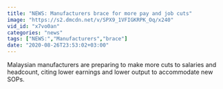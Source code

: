 ```yaml
---
title: "NEWS: Manufacturers brace for more pay and job cuts"
image: "https://s2.dmcdn.net/v/SPX9_1VFIGKRPK_Oq/x240"
vid_id: "x7vo0an"
categories: "news"
tags: ["NEWS:","Manufacturers","brace"]
date: "2020-08-26T23:53:02+03:00"
---
```

Malaysian manufacturers are preparing to make more cuts to salaries and headcount, citing lower earnings and lower output to accommodate new SOPs.  <br>
